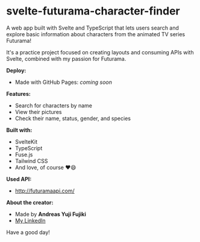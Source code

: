 # svelte-futurama-character-finder

A web app built with Svelte and TypeScript that lets users search and explore basic information about characters from the animated TV series Futurama!  

It's a practice project focused on creating layouts and consuming APIs with Svelte, combined with my passion for Futurama.

**Deploy:**
- Made with GitHub Pages: *coming soon*

**Features:**
- Search for characters by name
- View their pictures
- Check their name, status, gender, and species

**Built with:**
- SvelteKit
- TypeScript
- Fuse.js
- Tailwind CSS
- And love, of course ❤️😄

**Used API:**
- http://futuramaapi.com/

**About the creator:**
- Made by **Andreas Yuji Fujiki**
- [My LinkedIn](https://www.linkedin.com/in/andreas-yuji-fujiki-dev/)

Have a good day!